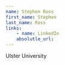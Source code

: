```yaml
---
name: Stephen Ross
first_name: Stephen
last_name: Ross
links:
	- name: LinkedIn
	absolutle_url:
---
```

Ulster University
